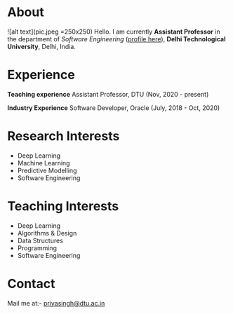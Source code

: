 # About
![alt text](pic.jpeg =250x250)
Hello. I am currently **Assistant Professor** in the department of *Software Engineering* ([profile here](http://www.dtu.ac.in/Web/Departments/SE/faculty)), **Delhi Technological University**, Delhi, India.

# Experience

**Teaching experience**
Assistant Professor, DTU (Nov, 2020 - present)

**Industry Experience**
Software Developer, Oracle (July, 2018 - Oct, 2020)


# Research Interests
- Deep Learning
- Machine Learning
- Predictive Modelling
- Software Engineering


# Teaching Interests
- Deep Learning
- Algorithms & Design
- Data Structures
- Programming
- Software Engineering


# Contact
Mail me at:- priyasingh@dtu.ac.in
